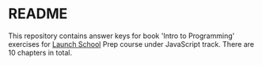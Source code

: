 # README

This repository contains answer keys for book 'Intro to Programming' exercises for [Launch School](https://launchschool.com/courses/c1ae9a44/home) Prep course under JavaScript track. There are 10 chapters in total.

